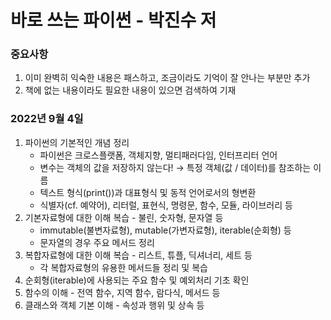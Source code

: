 # 바로 쓰는 파이썬 - 박진수 저
### 중요사항
1. 이미 완벽히 익숙한 내용은 패스하고, 조금이라도 기억이 잘 안나는 부분만 추가
2. 책에 없는 내용이라도 필요한 내용이 있으면 검색하여 기재

### 2022년 9월 4일
1. 파이썬의 기본적인 개념 정리
    - 파이썬은 크로스플랫폼, 객체지향, 멀티패러다임, 인터프리터 언어
    - 변수는 객체의 값을 저장하지 않는다! → 특정 객체(값 / 데이터)를 참조하는 이름
    - 텍스트 형식(print())과 대표형식 및 동적 언어로서의 형변환
    - 식별자(cf. 예약어), 리터럴, 표현식, 명령문, 함수, 모듈, 라이브러리 등
2. 기본자료형에 대한 이해 복습 - 불린, 숫자형, 문자열 등
    - immutable(불변자료형), mutable(가변자료형), iterable(순회형) 등
    - 문자열의 경우 주요 메서드 정리
3. 복합자료형에 대한 이해 복습 - 리스트, 튜플, 딕셔너리, 세트 등
    - 각 복합자료형의 유용한 메서드들 정리 및 복습
4. 순회형(iterable)에 사용되는 주요 함수 및 예외처리 기초 확인
5. 함수의 이해 - 전역 함수, 지역 함수, 람다식, 메서드 등
6. 클래스와 객체 기본 이해 - 속성과 행위 및 상속 등